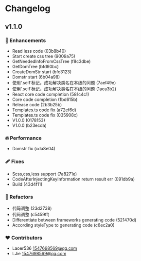 # Changelog


## v1.1.0


### 🚀 Enhancements

- Read less code (03b8b40)
- Start create css tree (9009a75)
- GetNeededInfoFromCssTree (f8c3dbe)
- GetDomTree (bfd90bc)
- CreateDomStr start (bfc3123)
- Domstr start (6b04a98)
- 使用‘.self’标记，成功解决类名在本级的问题 (7aef49e)
- 使用‘.self’标记，成功解决类名在本级的问题 (1aea3b2)
- React core code completion (581c4c1)
- Core code completion (1bd615b)
- Release code (2b3b25b)
- Templates.ts code fix (a72ef6d)
- Templates.ts code fix (035908c)
- V1.0.0 (0178153)
- V1.0.0 (b23ecda)

### 🔥 Performance

- Domstr fix (cda8e04)

### 🩹 Fixes

- Scss,css,less support (7a8271e)
- CodeAfterInjectingKeyInformation return result err (091db9a)
- Build (43d4f11)

### 💅 Refactors

- 代码调整 (23d2738)
- 代码调整 (c5459ff)
- Differentiate between frameworks generating code (521470d)
- According styleType to generating code (c6ec2a0)

### ❤️  Contributors

- Laoer536 <1547698569@qq.com>
- LJie <1547698569@qq.com>

